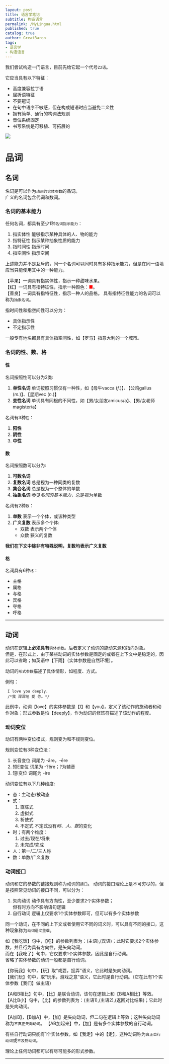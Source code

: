 ```yaml
---
layout: post
title: 语言学笔记
subtitle: 构造语言
permalink: /MyLingua.html
published: true
catalog: true
author: GreatBaron
tags:
- 语言学
- 构造语言
---
```


我们尝试构造一门语言，目前先给它起一个代号`Z2语`。

它应当具有以下特征：

- 高度兼容拉丁语
- 屈折语特征
- 不要冠词
- 在句中语序不敏感，但在构成短语时应当避免二义性
- 拥有简单、通行的构词法规则
- 音位系统固定
- 书写系统是可移植、可拓展的

![](https://andrewimalion.github.io/img/for404.jpg)

# 品词
## 名词

名词是可以作为`动词的实体参数`的品词。  
广义的名词包含代词和数词。

### 名词的基本能力

任何名词，都具有至少1种`名词指示能力`：

 1. 指实体性  能够指示某种具体的人、物的能力
 2. 指特征性  指示某种抽象性质的能力
 3. 指时间性  指示时间
 4. 指空间性  指示空间
 
上述能力并不是互斥的，同一个名词可以同时具有多种指示能力，但是在同一语境应当只能使用其中的一种能力。
 
【苹果】一词具有指实体性，指示一种甜味水果。  
【红】一词具有指特征性，指示一种颜色：<span style="color:red;">■</span>。  
【善良】一词具有指特征性，指示一种人的品格。
具有指特征性能力的名词可以称为`抽象名词`。

指时间性和指空间性可以分为：

 - 具体指示性
 - 不定指示性

一般专有地名都具有具体指空间性，如【罗马】指意大利的一个城市。

### 名词的性、数、格

#### 性
名词按照性可以分为2类:

 1. **单性名词** 单词按照习惯仅有一种性，如【母牛vacca (*f.*)】、【公鸡gallus (*m.*)】、【星期vec (*n.*)】
 2. **变性名词** 单词具有同根的不同性，如【男/女朋友amicus/a】、【男/女老师magister/a】

名词有3种`性`：

 1. **阳性**
 2. **阴性**
 3. **中性**


#### 数
名词按照数可以分为:

 1. **可数名词** 
 3. **复数名词** 总是视为一种同类的复数
 2. **集合名词** 总是视为一个整体的单数
 3. **抽象名词** 参见*名词的基本能力*，总是视为单数
 
名词有2种`数`：

 1. **单数** 表示一个个体，或该种类型
 2. **广义复数** 表示多个个体:
    - 双数 表示两个个体
    - 众数 狭义的复数

**我们在下文中除非有特殊说明，复数均表示广义复数**

#### 格
名词具有6种`格`：

 - 主格
 - 属格
 - 与格
 - 宾格
 - 夺格
 - 呼格

---

## 动词

动词在逻辑上**必须具有**`实体参数`。后者定义了动词的施动来源和指向对象。  
但是，在形式上，由于某些动词的实体参数是固定的或者在上下文中是稳定的，因此可以省略；如英语中【下雨】（实体参数是自然环境）。

动词的`形式参数`描述了具体情形，如程度、方式。 

例句：

```
 I love you deeply.
 /*我 深深地 爱 你。*/
```

此例中，动词【love】的实体参数是【I】和【you】，定义了该动作的施动者和动作对象；形式参数是怕【deeply】，作为动词的修饰符描述了该动作的程度。

### 动词变位

动词有两种变位模式，规则变为和不规则变位。

规则变位有3种变位法：

1. 长音变位 词尾为 -āre，-ēre
2. 短E变位 词尾为 -?ĕre；?为辅音
3. 短I变位 词尾为 -ire 

动词变位有以下几种维度:

- 态：主动态/被动态
- 式：
  1. 直陈式
  2. 虚拟式
  3. 祈使式
  4. 不定式 不定式没有*时、人、数*的变化
- 时；有两个维度：
  1. 过去/现在/将来
  2. 未完成/完成
- 人：第一/二/三人称
- 数：单数/广义复数
  
### 动词接口

动词和它的参数的链接规则称为动词的`接口`。
动词的接口理论上是不可穷尽的，但是按照常见动词的接口不同，可以分为：

1. 矢向动词 动作具有方向性，至少要求2个实体参数；  
   但有时方向不影响语句逻辑
2. 自行动词 逻辑上仅要求1个实体参数即可，但可以有多个实体参数

同一个动词，在不同的上下文或者使用它不同的词义时，可以具有不同的接口，这种现象称为`动词语义重载`。

如【我吃饭】句中，【吃】的参数列表为：(主语),(宾语)；此时它要求2个实体参数，并且行为具有方向性，是矢向动词。  
而在【我吃了】句中，它仅要求1个实体参数，因此是自行动词。  
省略了实体参数的动词一般都是自行动词。 

【你玩我】句中，【玩】取“戏耍，捉弄”语义，它此时是矢向动词。  
【我们玩】句中，取“玩乐，游戏之意”语义，它此时是自行动词。（它在此有1个实体参数【我们】做主语）

【A和B相比】句中，【比】是联合动词，该句在逻辑上和【B和A相比】等效。
【A比B小】句中，【比】的参数列表为：(主语1),(主语2),(返回对比结果)；它此时是矢向动词。

【A加B】，【B加A】中，【加】是矢向动词，但二句在逻辑上等效；这种矢向动词称为`不真正矢向动词`。
【AB加起来】中，【加】是有多个实体参数的自行动词。

有些自行动词只能有1个实体参数，如【我走】中的【走】，这种动词称为`真正自行动词`或`不及物动词`。

理论上任何动词都可以有尽可能多的形式参数。

---


